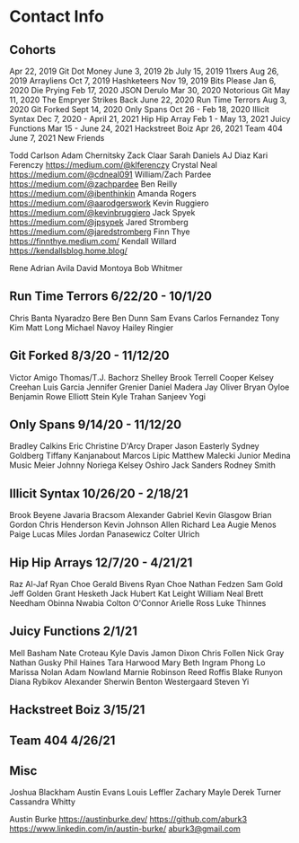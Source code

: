 # Contact Info

## Cohorts

Apr 22, 2019 Git Dot Money
June 3, 2019 2b
July 15, 2019 11xers
Aug 26, 2019 Arrayliens
Oct 7, 2019 Hashketeers
Nov 19, 2019 Bits Please
Jan 6, 2020 Die Prying
Feb 17, 2020 JSON Derulo
Mar 30, 2020 Notorious Git
May 11, 2020 The Empryer Strikes Back
June 22, 2020 Run Time Terrors
Aug 3, 2020 Git Forked
Sept 14, 2020 Only Spans
Oct 26 - Feb 18, 2020 Illicit Syntax
Dec 7, 2020 - April 21, 2021 Hip Hip Array
Feb 1 - May 13, 2021 Juicy Functions
Mar 15 - June 24, 2021 Hackstreet Boiz
Apr 26, 2021 Team 404
June 7, 2021 New Friends

Todd Carlson
Adam Chernitsky
Zack Claar
Sarah Daniels
AJ Diaz
Kari Ferenczy https://medium.com/@klferenczy
Crystal Neal https://medium.com/@cdneal091
William/Zach Pardee https://medium.com/@zachpardee
Ben Reilly https://medium.com/@ibenthinkin
Amanda Rogers https://medium.com/@aarodgerswork
Kevin Ruggiero https://medium.com/@kevinbruggiero
Jack Spyek https://medium.com/@jpsypek
Jared Stromberg https://medium.com/@jaredstromberg
Finn Thye https://finnthye.medium.com/
Kendall Willard https://kendallsblog.home.blog/

Rene Adrian Avila
David Montoya
Bob Whitmer

## Run Time Terrors 6/22/20 - 10/1/20

Chris Banta
Nyaradzo Bere
Ben Dunn
Sam Evans
Carlos Fernandez
Tony Kim
Matt Long
Michael Navoy
Hailey Ringier

## Git Forked 8/3/20 - 11/12/20

Victor Amigo
Thomas/T.J. Bachorz
Shelley Brook
Terrell Cooper
Kelsey Creehan
Luis Garcia
Jennifer Grenier
Daniel Madera
Jay Oliver
Bryan Oyloe
Benjamin Rowe
Elliott Stein
Kyle Trahan
Sanjeev Yogi

## Only Spans 9/14/20 - 11/12/20

Bradley Calkins
Eric Christine
D'Arcy Draper
Jason Easterly
Sydney Goldberg
Tiffany Kanjanabout
Marcos Lipic
Matthew Malecki
Junior Medina
Music Meier
Johnny Noriega
Kelsey Oshiro
Jack Sanders
Rodney Smith

## Illicit Syntax 10/26/20 - 2/18/21

Brook Beyene
Javaria Bracsom
Alexander Gabriel
Kevin Glasgow
Brian Gordon
Chris Henderson
Kevin Johnson
Allen Richard Lea
Augie Menos
Paige Lucas Miles
Jordan Panasewicz
Colter Ulrich

## Hip Hip Arrays 12/7/20 - 4/21/21

Raz Al-Jaf
Ryan Choe
Gerald Bivens
Ryan Choe
Nathan Fedzen
Sam Gold
Jeff Golden
Grant Hesketh
Jack Hubert
Kat Leight
William Neal
Brett Needham
Obinna Nwabia
Colton O'Connor
Arielle Ross
Luke Thinnes

## Juicy Functions 2/1/21

Mell Basham
Nate Croteau
Kyle Davis
Jamon Dixon
Chris Follen
Nick Gray
Nathan Gusky
Phil Haines
Tara Harwood
Mary Beth Ingram
Phong Lo
Marissa Nolan
Adam Nowland
Marnie Robinson
Reed Roffis
Blake Runyon
Diana Rybikov
Alexander Sherwin
Benton Westergaard
Steven Yi

## Hackstreet Boiz 3/15/21

## Team 404 4/26/21

## Misc

Joshua Blackham
Austin Evans
Louis Leffler
Zachary Mayle
Derek Turner
Cassandra Whitty

Austin Burke
https://austinburke.dev/
https://github.com/aburk3
https://www.linkedin.com/in/austin-burke/
aburk3@gmail.com
